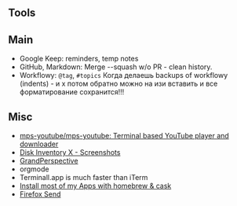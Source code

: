 ## Tools
## Main
- Google Keep: reminders, temp notes
- GitHub, Markdown: Merge --squash w/o PR - clean history. 
- Workflowy: `@tag`, `#topics` Когда делаешь backups of workflowy (indents) - и х потом обратно можно на изи вставить и все форматирование сохранится!!!

## Misc
- [mps-youtube/mps-youtube: Terminal based YouTube player and downloader](https://github.com/mps-youtube/mps-youtube)
- [Disk Inventory X - Screenshots](http://www.derlien.com/screenshots/index.html)
- [GrandPerspective](http://grandperspectiv.sourceforge.net/)
- orgmode
- Terminall.app is much faster than iTerm
- [Install most of my Apps with homebrew & cask](https://gist.github.com/t-io/8255711)
- [Firefox Send](https://send.firefox.com/?utm_source=hackernewsletter&utm_medium=email&utm_term=show_hn)
